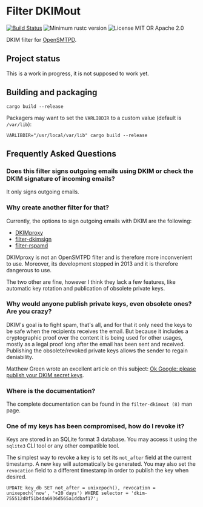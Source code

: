 # Filter DKIMout

[![Build Status](https://github.com/breard-r/opensmtpd-filter-dkimout/actions/workflows/ci.yml/badge.svg)](https://github.com/breard-r/opensmtpd-filter-dkimout/actions/workflows/ci.yml)
![Minimum rustc version](https://img.shields.io/badge/rustc-1.64.0+-lightgray.svg)
![License MIT OR Apache 2.0](https://img.shields.io/badge/license-MIT%20OR%20Apache--2.0-blue)

DKIM filter for [OpenSMTPD](https://www.opensmtpd.org/).


## Project status

This is a work in progress, it is not supposed to work yet.


## Building and packaging

```
cargo build --release
```

Packagers may want to set the `VARLIBDIR` to a custom value (default is `/var/lib`):

```
VARLIBDIR="/usr/local/var/lib" cargo build --release
```


## Frequently Asked Questions

### Does this filter signs outgoing emails using DKIM or check the DKIM signature of incoming emails?

It only signs outgoing emails.

### Why create another filter for that?

Currently, the options to sign outgoing emails with DKIM are the following:
- [DKIMproxy](https://dkimproxy.sourceforge.net/usage.html)
- [filter-dkimsign](https://imperialat.at/dev/filter-dkimsign/)
- [filter-rspamd](https://github.com/poolpOrg/filter-rspamd)

DKIMproxy is not an OpenSMTPD filter and is therefore more inconvenient to use. Moreover, its development stopped in 2013 and it is therefore dangerous to use.

The two other are fine, however I think they lack a few features, like automatic key rotation and publication of obsolete private keys.

### Why would anyone publish private keys, even obsolete ones? Are you crazy?

DKIM's goal is to fight spam, that's all, and for that it only need the keys to be safe when the recipients receives the email. But because it includes a cryptographic proof over the content it is being used for other usages, mostly as a legal proof long after the email has been sent and received. Publishing the obsolete/revoked private keys allows the sender to regain deniability.

Matthew Green wrote an excellent article on this subject: [Ok Google: please publish your DKIM secret keys](https://blog.cryptographyengineering.com/2020/11/16/ok-google-please-publish-your-dkim-secret-keys/).

### Where is the documentation?

The complete documentation can be found in the `filter-dkimout (8)` man page.

### One of my keys has been compromised, how do I revoke it?

Keys are stored in an SQLite format 3 database. You may access it using the `sqlite3` CLI tool or any other compatible tool.

The simplest way to revoke a key is to set its `not_after` field at the current timestamp. A new key will automatically be generated. You may also set the `revocation` field to a different timestamp in order to publish the key when desired.

```
UPDATE key_db SET not_after = unixepoch(), revocation = unixepoch('now', '+20 days') WHERE selector = 'dkim-755512d8f51b4da6936d565a1ddbaf17';
```
